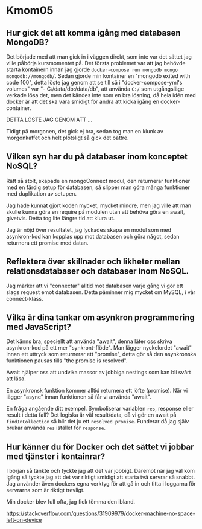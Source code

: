 # Kmom05


## Hur gick det att komma igång med databasen MongoDB?
Det började med att man gick in i väggen direkt, som inte var det sättet jag
ville påbörja kursmomentet på. Det första problemet var att jag behövde starta
kontainern innan jag gjorde `docker-compose run mongodb mongo mongodb://mongodb/`.
Sedan gjorde min kontainer en "mongodb exited with code 100", detta löste jag genom
att se till så i "docker-compose-yml's volumes" var "- C:/data/db:/data/db", att
använda `C:/` som utgångsläge verkade lösa det, men det kändes inte som en bra
lösning, då hela idén med docker är att det ska vara smidigt för andra att
kicka igång en docker-container.

DETTA LÖSTE JAG GENOM ATT ...


Tidigt på morgonen, det gick ej bra, sedan tog man en klunk av morgonkaffet och
helt plötsligt så gick det bättre.

## Vilken syn har du på databaser inom konceptet NoSQL?
Rätt så stolt, skapade en mongoConnect modul, den returnerar funktioner med en
färdig setup för databasen, så slipper man göra många funktioner med duplikation av
setupen.

Jag hade kunnat gjort koden mycket, mycket mindre, men jag ville att man skulle
kunna göra en require på modulen utan att behöva göra en await, givetvis. Detta
tog lite längre tid att klura ut.


Jag är nöjd över resultatet, jag lyckades skapa en modul som med asynkron-kod kan
kopplas upp mot databasen och göra något, sedan returnera ett promise med datan.
## Reflektera över skillnader och likheter mellan relationsdatabaser och databaser inom NoSQL.

Jag märker att vi "connectar" alltid mot databasen varje gång vi gör ett slags request
emot databasen. Detta påminner mig mycket om MySQL, i vår connect-klass.
## Vilka är dina tankar om asynkron programmering med JavaScript?

Det känns bra, speciellt att använda "await", denna låter oss skriva asynkron-kod
på ett mer "synkront-flöde". Man lägger nyckelordet "await" innan ett uttryck som
returnerar ett "promise", detta gör så den asynkronska funktionen pausas tills "the promise
is resolved".

Await hjälper oss att undvika massor av jobbiga nestings som kan bli svårt att
läsa.

En asynkronsk funktion kommer alltid returnera ett löfte (promise). När vi lägger
"async" innan funktionen så får vi använda "await".







En fråga angående ditt exempel. Symboliserar variablen `res`, response eller result i detta fall? Det logiska är väl result/data, då vi gör en await på `findInCollection` så blir det ju ett `resolved promise`. Funderar då jag själv brukar använda `res` istället för `response`.
## Hur känner du för Docker och det sättet vi jobbar med tjänster i kontainrar?

I början så tänkte och tyckte jag att det var jobbigt. Däremot när jag väl kom igång
så tyckte jag att det var riktigt smidigt att starta två servrar så snabbt. Jag använder
även dockers egna verktyg för att gå in och titta i loggarna för servrarna som är
riktigt trevligt.


Min docker blev full ofta, jag fick tömma den ibland.

https://stackoverflow.com/questions/31909979/docker-machine-no-space-left-on-device
